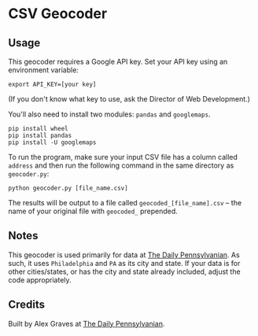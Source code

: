 CSV Geocoder
================

Usage
---------------

This geocoder requires a Google API key. Set your API key using an environment variable:
```shell
export API_KEY=[your key]
```
(If you don't know what key to use, ask the Director of Web Development.)

You'll also need to install two modules: `pandas` and `googlemaps`.
```shell
pip install wheel
pip install pandas
pip install -U googlemaps
```

To run the program, make sure your input CSV file has a column called `address` and then run the following command in the same directory as `geocoder.py`:
```shell
python geocoder.py [file_name.csv]
```

The results will be output to a file called `geocoded_[file_name].csv` – the name of your original file with `geocoded_` prepended.

Notes
-------

This geocoder is used primarily for data at [The Daily Pennsylvanian](https://thedp.com). As such, it uses `Philadelphia` and `PA` as its city and state. If your data is for other cities/states, or has the city and state already included, adjust the code appropriately.

Credits
-------

Built by Alex Graves at [The Daily Pennsylvanian](https://thedp.com).
